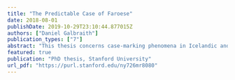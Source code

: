 ```yaml
---
title: "The Predictable Case of Faroese"
date: 2018-08-01
publishDate: 2019-10-29T23:10:44.877015Z
authors: ["Daniel Galbraith"]
publication_types: ["7"]
abstract: "This thesis concerns case-marking phenomena in Icelandic and Faroese. I argue that the best approach to case distinguishes the levels of abstract, morphosyntactic and morphological case, and permits mismatches between levels in some grammars (Linking Theory, Kiparsky 1997, 2001); these mismatches are best handled by an Optimality Theoretic output harmonisation on the mapping from argument structure to morphosyntax (Prince and Smolensky 1993 et seq.). Such a theory provides a cogent account of predicates with non-nominative subjects in Insular Scandinavian, which present an interesting puzzle: in Icelandic, dative-subject verbs occur with nominative objects that trigger number agreement, whereas in Faroese the object in such sentences is marked accusative and occurs with default third person singular agreement. To date this difference has been poorly understood, and calls for in-depth analysis. The central hypothesis explored in this thesis is that the patterns observed are not language-specific idiosyncrasies, but the outcome of constraint interactions of a typical kind: namely, a pressure to index a nominative argument in the clause by number agreement, and a pressure to express structural accusative case on the object. I argue that similar constraint conflicts are responsible for the loss of lexical case in phenomena such as nominative substitution and case non-preservation, and correctly predict the availability of the passive in dative-subject predicates. I include a substantial amount of new data from surveys conducted on the Faroe Islands and Iceland, which are consistent with my hypothesis, and shed new light on the case systems of these languages beyond simple monotransitives. Moreover, I propose a Competing Grammars Model of intra-linguistic variation (cf. Kroch 1989 et seq.), which finds empirical support in corpora, and offers a plausible framework for explaining the diachronic trajectory of these languages. Finally, the model of grammar proposed here is also cross-linguistically tractable, generating realistic typologies of case-related phenomena, and can easily be extended to other language families."
featured: true
publication: "PhD thesis, Stanford University"
url_pdf: "https://purl.stanford.edu/ny726mr8080"
---
```



